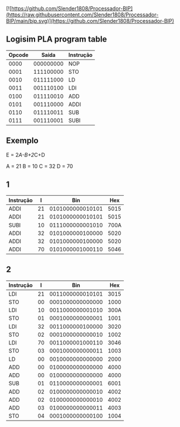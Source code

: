 
[![https://github.com/Slender1808/Processador-BIP](https://raw.githubusercontent.com/Slender1808/Processador-BIP/main/bip.svg)](https://github.com/Slender1808/Processador-BIP)

## Logisim PLA program table
| Opcode | Saida | Instrução |
|--|--|--|
| 0000 | 000000000 | NOP |
| 0001 | 111100000 | STO |
| 0010 | 011111000 | LD |
| 0011 | 001110100 | LDI |
| 0100 | 011110010 | ADD |
| 0101 | 001110000 | ADDI |
| 0110 | 011110011 | SUB |
| 0111 | 001110001 | SUBI |


## Exemplo
E = 2*A-B+2*C+D

A = 21
B = 10
C = 32
D = 70

## 1

| Instrução | I | Bin | Hex |
|--|--|--|--|
| ADDI | 21 | 0101000000010101 | 5015 |
| ADDI | 21 | 0101000000010101 | 5015 |
| SUBI | 10 | 0111000000001010 | 700A |
| ADDI | 32 | 0101000000100000 | 5020 |
| ADDI | 32 | 0101000000100000 | 5020 |
| ADDI | 70 | 0101000001000110 | 5046 |

## 2

| Instrução | I | Bin | Hex |
|--|--|--|--|
| LDI | 21 | 0011000000010101 | 3015 |
| STO | 00 | 0001000000000000 | 1000 |
| LDI | 10 | 0011000000001010 | 300A |
| STO | 01 | 0001000000000001 | 1001 |
| LDI | 32 | 0011000000100000 | 3020 |
| STO | 02 | 0001000000000010 | 1002 |
| LDI | 70 | 0011000001000110 | 3046 |
| STO | 03 | 0001000000000011 | 1003 |
| LD  | 00 | 0010000000000000 | 2000 |
| ADD | 00 | 0100000000000000 | 4000 |
| ADD | 00 | 0100000000000000 | 4000 |
| SUB | 01 | 0110000000000001 | 6001 |
| ADD | 02 | 0100000000000010 | 4002 |
| ADD | 02 | 0100000000000010 | 4002 |
| ADD | 03 | 0100000000000011 | 4003 |
| STO | 04 | 0001000000000100 | 1004 |
